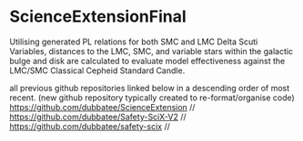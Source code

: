# ScienceExtensionFinal
Utilising generated PL relations for both SMC and LMC Delta Scuti Variables, distances to the LMC, SMC, and variable stars within the galactic bulge and disk are calculated to evaluate model effectiveness against the LMC/SMC Classical Cepheid Standard Candle.

all previous github repositories linked below in a descending order of most recent. (new github repository typically created to re-format/organise code)
https://github.com/dubbatee/ScienceExtension //
https://github.com/dubbatee/Safety-SciX-V2 //
https://github.com/dubbatee/safety-scix //
